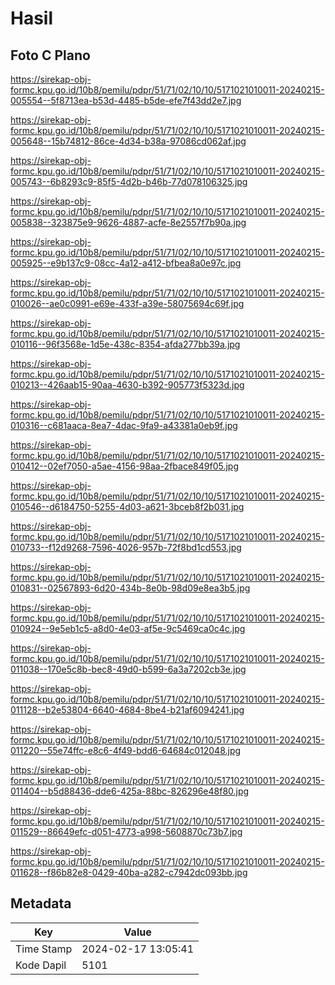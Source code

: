 # Hasil

## Foto C Plano

https://sirekap-obj-formc.kpu.go.id/10b8/pemilu/pdpr/51/71/02/10/10/5171021010011-20240215-005554--5f8713ea-b53d-4485-b5de-efe7f43dd2e7.jpg

https://sirekap-obj-formc.kpu.go.id/10b8/pemilu/pdpr/51/71/02/10/10/5171021010011-20240215-005648--15b74812-86ce-4d34-b38a-97086cd062af.jpg

https://sirekap-obj-formc.kpu.go.id/10b8/pemilu/pdpr/51/71/02/10/10/5171021010011-20240215-005743--6b8293c9-85f5-4d2b-b46b-77d078106325.jpg

https://sirekap-obj-formc.kpu.go.id/10b8/pemilu/pdpr/51/71/02/10/10/5171021010011-20240215-005838--323875e9-9626-4887-acfe-8e2557f7b90a.jpg

https://sirekap-obj-formc.kpu.go.id/10b8/pemilu/pdpr/51/71/02/10/10/5171021010011-20240215-005925--e9b137c9-08cc-4a12-a412-bfbea8a0e97c.jpg

https://sirekap-obj-formc.kpu.go.id/10b8/pemilu/pdpr/51/71/02/10/10/5171021010011-20240215-010026--ae0c0991-e69e-433f-a39e-58075694c69f.jpg

https://sirekap-obj-formc.kpu.go.id/10b8/pemilu/pdpr/51/71/02/10/10/5171021010011-20240215-010116--96f3568e-1d5e-438c-8354-afda277bb39a.jpg

https://sirekap-obj-formc.kpu.go.id/10b8/pemilu/pdpr/51/71/02/10/10/5171021010011-20240215-010213--426aab15-90aa-4630-b392-905773f5323d.jpg

https://sirekap-obj-formc.kpu.go.id/10b8/pemilu/pdpr/51/71/02/10/10/5171021010011-20240215-010316--c681aaca-8ea7-4dac-9fa9-a43381a0eb9f.jpg

https://sirekap-obj-formc.kpu.go.id/10b8/pemilu/pdpr/51/71/02/10/10/5171021010011-20240215-010412--02ef7050-a5ae-4156-98aa-2fbace849f05.jpg

https://sirekap-obj-formc.kpu.go.id/10b8/pemilu/pdpr/51/71/02/10/10/5171021010011-20240215-010546--d6184750-5255-4d03-a621-3bceb8f2b031.jpg

https://sirekap-obj-formc.kpu.go.id/10b8/pemilu/pdpr/51/71/02/10/10/5171021010011-20240215-010733--f12d9268-7596-4026-957b-72f8bd1cd553.jpg

https://sirekap-obj-formc.kpu.go.id/10b8/pemilu/pdpr/51/71/02/10/10/5171021010011-20240215-010831--02567893-6d20-434b-8e0b-98d09e8ea3b5.jpg

https://sirekap-obj-formc.kpu.go.id/10b8/pemilu/pdpr/51/71/02/10/10/5171021010011-20240215-010924--9e5eb1c5-a8d0-4e03-af5e-9c5469ca0c4c.jpg

https://sirekap-obj-formc.kpu.go.id/10b8/pemilu/pdpr/51/71/02/10/10/5171021010011-20240215-011038--170e5c8b-bec8-49d0-b599-6a3a7202cb3e.jpg

https://sirekap-obj-formc.kpu.go.id/10b8/pemilu/pdpr/51/71/02/10/10/5171021010011-20240215-011128--b2e53804-6640-4684-8be4-b21af6094241.jpg

https://sirekap-obj-formc.kpu.go.id/10b8/pemilu/pdpr/51/71/02/10/10/5171021010011-20240215-011220--55e74ffc-e8c6-4f49-bdd6-64684c012048.jpg

https://sirekap-obj-formc.kpu.go.id/10b8/pemilu/pdpr/51/71/02/10/10/5171021010011-20240215-011404--b5d88436-dde6-425a-88bc-826296e48f80.jpg

https://sirekap-obj-formc.kpu.go.id/10b8/pemilu/pdpr/51/71/02/10/10/5171021010011-20240215-011529--86649efc-d051-4773-a998-5608870c73b7.jpg

https://sirekap-obj-formc.kpu.go.id/10b8/pemilu/pdpr/51/71/02/10/10/5171021010011-20240215-011628--f86b82e8-0429-40ba-a282-c7942dc093bb.jpg


## Metadata

| Key        | Value               |
| ---------- | ------------------- |
| Time Stamp | 2024-02-17 13:05:41 |
| Kode Dapil | 5101                |



